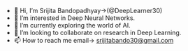 - 👋 Hi, I’m Srijita Bandopadhyay->(@DeepLearner30)
- 👀 I’m interested in Deep Neural Networks.
- 🌱 I’m currently exploring the world of AI.
- 💞️ I’m looking to collaborate on research in Deep Learning.
- 📫 How to reach me email-> srijitabando30@gmail.com
  

<!---
DeepLearner30/DeepLearner30 is a ✨ special ✨ repository because its `README.md` (this file) appears on your GitHub profile.
You can click the Preview link to take a look at your changes.
--->
